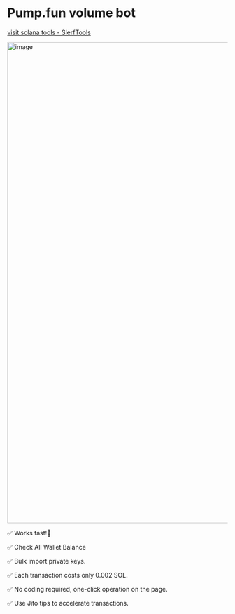 # Pump.fun volume bot

[visit solana tools - SlerfTools](https://slerf.tools/en-us/pump-volume-bot/solana)

<img width="1098" alt="image" src="https://github.com/nullcanon/Pump-fun-volume-bot/assets/27812718/7c78a10b-ad33-4741-99f3-107236c29d3a">


✅ Works fast!💪

✅ Check All Wallet Balance

✅ Bulk import private keys.

✅ Each transaction costs only 0.002 SOL.

✅ No coding required, one-click operation on the page.

✅ Use Jito tips to accelerate transactions.
